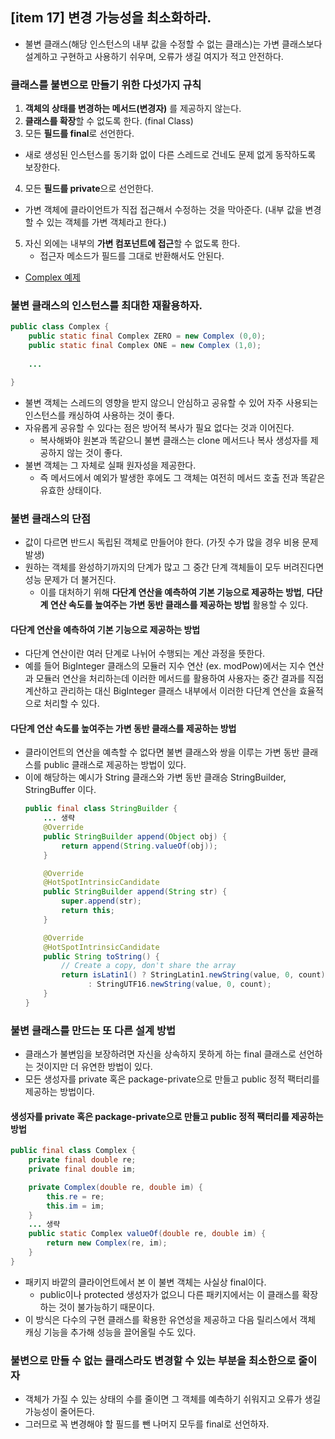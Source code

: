 ## [item 17] 변경 가능성을 최소화하라.

- 불변 클래스(해당 인스턴스의 내부 값을 수정할 수 없는 클래스)는 가변 클래스보다 설계하고 구현하고 사용하기 쉬우며, 오류가 생길 여지가 적고 안전하다.

### 클래스를 불변으로 만들기 위한 다섯가지 규칙

1. **객체의 상태를 변경하는 메서드(변경자)** 를 제공하지 않는다.
2. **클래스를 확장**할 수 없도록 한다. (final Class)
3. 모든 **필드를 final**로 선언한다.
  - 새로 생성된 인스턴스를 동기화 없이 다른 스레드로 건네도 문제 없게 동작하도록 보장한다.
4. 모든 **필드를 private**으로 선언한다.
  - 가변 객체에 클라이언트가 직접 접근해서 수정하는 것을 막아준다. (내부 값을 변경할 수 있는 객체를 가변 객체라고 한다.)
5. 자신 외에는 내부의 **가변 컴포넌트에 접근**할 수 없도록 한다.
   - 접근자 메소드가 필드를 그대로 반환해서도 안된다.

- <a href="./example/Complex.java">Complex 예제</a>

### 불변 클래스의 인스턴스를 최대한 재활용하자.

```java
public class Complex {
    public static final Complex ZERO = new Complex (0,0);
    public static final Complex ONE = new Complex (1,0);
    
    ... 

}

```

- 불변 객체는 스레드의 영향을 받지 않으니 안심하고 공유할 수 있어 자주 사용되는 인스턴스를 캐싱하여 사용하는 것이 좋다.
- 자유롭게 공유할 수 있다는 점은 방어적 복사가 필요 없다는 것과 이어진다.
  - 복사해봐야 원본과 똑같으니 불변 클래스는 clone 메서드나 복사 생성자를 제공하지 않는 것이 좋다.
- 불변 객체는 그 자체로 실패 원자성을 제공한다.
  - 즉 메서드에서 예외가 발생한 후에도 그 객체는 여전히 메서드 호출 전과 똑같은 유효한 상태이다.

### 불변 클래스의 단점
- 값이 다르면 반드시 독립된 객체로 만들어야 한다. (가짓 수가 많을 경우 비용 문제 발생)
- 원하는 객체를 완성하기까지의 단계가 많고 그 중간 단계 객체들이 모두 버려진다면 성능 문제가 더 불거진다.
  - 이를 대처하기 위해 **다단계 연산을 예측하여 기본 기능으로 제공하는 방법**, **다단계 연산 속도를 높여주는 가변 동반 클래스를 제공하는 방법** 활용할 수 있다.

#### 다단계 연산을 예측하여 기본 기능으로 제공하는 방법
- 다단계 연산이란 여러 단계로 나뉘어 수행되는 계산 과정을 뜻한다.
- 예를 들어 BigInteger 클래스의 모듈러 지수 연산 (ex. modPow)에서는 지수 연산과 모듈러 연산을 처리하는데 
  이러한 메서드를 활용하여 사용자는 중간 결과를 직접 계산하고 관리하는 대신 BigInteger 클래스 내부에서 이러한 다단계 연산을 효율적으로 처리할 수 있다.

#### 다단계 연산 속도를 높여주는 가변 동반 클래스를 제공하는 방법
- 클라이언트의 연산을 예측할 수 없다면 불변 클래스와 쌍을 이루는 가변 동반 클래스를 public 클래스로 제공하는 방법이 있다.
- 이에 해당하는 예시가 String 클래스와 가변 동반 클래승 StringBuilder, StringBuffer 이다.
  ```java
  public final class StringBuilder {
      ... 생략
      @Override
      public StringBuilder append(Object obj) {
          return append(String.valueOf(obj));
      }

      @Override
      @HotSpotIntrinsicCandidate
      public StringBuilder append(String str) {
          super.append(str);
          return this;
      }

      @Override
      @HotSpotIntrinsicCandidate
      public String toString() {
          // Create a copy, don't share the array
          return isLatin1() ? StringLatin1.newString(value, 0, count)
                : StringUTF16.newString(value, 0, count);
      }
  }
  ```
  
### 불변 클래스를 만드는 또 다른 설계 방법 

- 클래스가 불변임을 보장하려면 자신을 상속하지 못하게 하는 final 클래스로 선언하는 것이지만 더 유연한 방법이 있다.
- 모든 생성자를 private 혹은 package-private으로 만들고 public 정적 팩터리를 제공하는 방법이다.

#### 생성자를 private 혹은 package-private으로 만들고 public 정적 팩터리를 제공하는 방법

```java
public final class Complex {
    private final double re;
    private final double im;

    private Complex(double re, double im) {
        this.re = re;
        this.im = im;
    }
    ... 생략
    public static Complex valueOf(double re, double im) {
        return new Complex(re, im);
    }
}
```
- 패키지 바깥의 클라이언트에서 본 이 불변 객체는 사실상 final이다.
  - public이나 protected 생성자가 없으니 다른 패키지에서는 이 클래스를 확장하는 것이 불가능하기 때문이다.
- 이 방식은 다수의 구현 클래스를 확용한 유연성을 제공하고 다음 릴리스에서 객체 캐싱 기능을 추가해 성능을 끌어올릴 수도 있다.

### 불변으로 만들 수 없는 클래스라도 변경할 수 있는 부분을 최소한으로 줄이자

- 객체가 가질 수 있는 상태의 수를 줄이면 그 객체를 예측하기 쉬워지고 오류가 생길 가능성이 줄어든다.
- 그러므로 꼭 변경해야 할 필드를 뺀 나머지 모두를 final로 선언하자.